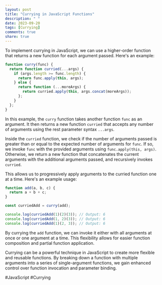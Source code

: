 ```yaml
---
layout: post
title: "Currying in JavaScript Functions"
description: " "
date: 2023-09-20
tags: [Currying]
comments: true
share: true
---
```


To implement currying in JavaScript, we can use a higher-order function that returns a new function for each argument passed. Here's an example:

```javascript
function curry(func) {
  return function curried(...args) {
    if (args.length >= func.length) {
      return func.apply(this, args);
    } else {
      return function (...moreArgs) {
        return curried.apply(this, args.concat(moreArgs));
      };
    }
  };
}
```

In this example, the `curry` function takes another function `func` as an argument. It then returns a new function `curried` that accepts any number of arguments using the rest parameter syntax `...args`.

Inside the `curried` function, we check if the number of arguments passed is greater than or equal to the expected number of arguments for `func`. If so, we invoke `func` with the provided arguments using `func.apply(this, args)`. Otherwise, we return a new function that concatenates the current arguments with the additional arguments passed, and recursively invokes `curried`.

This allows us to progressively apply arguments to the curried function one at a time. Here's an example usage:

```javascript
function add(a, b, c) {
  return a + b + c;
}

const curriedAdd = curry(add);

console.log(curriedAdd(1)(2)(3)); // Output: 6
console.log(curriedAdd(1, 2)(3)); // Output: 6
console.log(curriedAdd(1)(2, 3)); // Output: 6
```

By currying the `add` function, we can invoke it either with all arguments at once or one argument at a time. This flexibility allows for easier function composition and partial function application.

Currying can be a powerful technique in JavaScript to create more flexible and reusable functions. By breaking down a function with multiple arguments into a series of single-argument functions, we gain enhanced control over function invocation and parameter binding.

#JavaScript #Currying